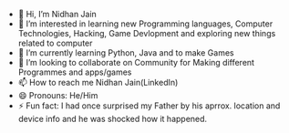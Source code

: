 - 👋 Hi, I’m Nidhan Jain
- 👀 I’m interested in learning new Programming languages, Computer Technologies, Hacking, Game Devlopment and exploring new things related to computer
- 🌱 I’m currently learning Python, Java and to make Games
- 💞️ I’m looking to collaborate on Community for Making different Programmes and apps/games
- 📫 How to reach me Nidhan Jain(LinkedIn)
- 😄 Pronouns: He/Him
- ⚡ Fun fact: I had once surprised my Father by his aprrox. location and device info and he was shocked how it happened.

<!---
Dev-Nidhan/Dev-Nidhan is a ✨ special ✨ repository because its `README.md` (this file) appears on your GitHub profile.
You can click the Preview link to take a look at your changes.
--->
